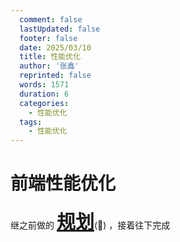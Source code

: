 ```yaml
---
  comment: false
  lastUpdated: false
  footer: false
  date: 2025/03/10
  title: 性能优化
  author: '张鑫'
  reprinted: false
  words: 1571
  duration: 6
  categories:
    - 性能优化
  tags:
    - 性能优化
---
```


# 前端性能优化

继之前做的 <b style="color: red; font-size: 30px;">**[规划](https://qtmyx.netlify.app/me/money)**</b>(👋) ，接着往下完成

<VueOfficePdf src="/pdf/前端性能优化的几个大招（理论+实践，看完就是Leader水平）.pdf" />

<script setup>
  import VueOfficePdf from "@vue-office/pdf";
</script>
